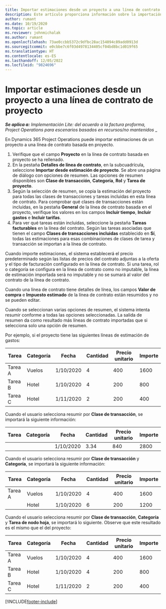 ```yaml
---
title: Importar estimaciones desde un proyecto a una línea de contrato de proyecto
description: Este artículo proporciona información sobre la importación de estimaciones financieras desde un proyecto a una línea de contrato.
author: rumant
ms.date: 10/19/2020
ms.topic: article
ms.reviewer: johnmichalak
ms.author: rumant
ms.openlocfilehash: 73ae0ccbb5372c9dfbc28ac154094c89add0913d
ms.sourcegitcommit: e0cbbe7c6f03d4978134405cf04bd8bc1d019f65
ms.translationtype: HT
ms.contentlocale: es-ES
ms.lasthandoff: 12/05/2022
ms.locfileid: "9824696"
---
```

# <a name="import-estimates-from-a-project-to-a-project-contract-line"></a>Importar estimaciones desde un proyecto a una línea de contrato de proyecto

_**Se aplica a:** Implementación Lite: del acuerdo a la factura proforma, Project Operations para escenarios basados en recursos/no mantenidos_ _

En Dynamics 365 Project Operations puede importar estimaciones de un proyecto a una línea de contrato basada en proyecto.

1. Verifique que el campo **Proyecto** en la línea de contrato basada en proyecto se ha rellenado.
2. En la pestaña **Detalles de línea de contrato**, en la subcuadrícula, seleccione **Importar desde estimación de proyecto**. Se abre una página de diálogo con opciones de resumen. Las opciones de resumen disponibles son **Clase de transacción**, **Categoría**, **Rol** y **Tarea de proyecto**.
3. Según la selección de resumen, se copia la estimación del proyecto para todas las clases de transacciones y tareas incluidas en esta línea de contrato. Para comprobar qué clases de transacciones están incluidas, en la pestaña **General** de la línea de contrato basada en el proyecto, verifique los valores en los campos **Incluir tiempo**, **Incluir gastos** e **Incluir tarifas**. 
4. Para ver qué tareas están incluidas, seleccione la pestaña **Tareas facturables** en la línea del contrato. Según las tareas asociadas que tienen el campo **Clases de transacciones incluidas** establecido en **Sí**, todas las estimaciones para esas combinaciones de clases de tarea y transacción se importan a la línea de contrato.

Cuando importe estimaciones, el sistema establecerá el precio predeterminado según las listas de precios del contrato adjuntas a la oferta y el tipo de facturación configurado en la línea de contrato. Si una tarea, rol o categoría se configura en la línea de contrato como no imputable, la línea de estimación importada será no imputable y no se sumará al valor del contrato de la línea de contrato.

Cuando una línea de contrato tiene detalles de línea, los campos **Valor de compra** e **Impuesto estimado** de la línea de contrato están resumidos y no se pueden editar.

Cuando se seleccionan varias opciones de resumen, el sistema intenta resumir conforme a todas las opciones seleccionadas. La salida de resumen da como resultado más líneas de contrato importadas que si selecciona solo una opción de resumen.

Por ejemplo, si el proyecto tiene las siguientes líneas de estimación de gastos:

| Tarea | Categoría | Fecha | Cantidad | Precio unitario | Importe |
| --- | --- | --- | --- | --- | --- |
| Tarea A | Vuelos | 1/10/2020 | 4 | 400 | 1600 |
| Tarea B | Hotel | 1/10/2020 | 4 | 200 | 800 |
| Tarea C | Hotel | 1/11/2020 | 2 | 200 | 400 |

Cuando el usuario selecciona resumir por **Clase de transacción**, se importará la siguiente información:

| Tarea | Categoría | Fecha | Cantidad | Precio unitario | Importe |
| --- | --- | --- | --- | --- | --- |
| &nbsp; | &nbsp; | 1/10/2020 | 3.34 | 840 | 2800 |

Cuando el usuario selecciona resumir por **Clase de transacción** y **Categoría**, se importará la siguiente información:

| Tarea | Categoría | Fecha | Cantidad | Precio unitario | Importe |
| --- | --- | --- | --- | --- | --- |
| Tarea A | Vuelos | 1/10/2020 | 4 | 400 | 1600 |
| &nbsp;| Hotel | 1/10/2020 | 6 | 200 | 1200 |

Cuando el usuario selecciona resumir por **Clase de transacción**, **Categoría** y **Tarea de nodo hoja**, se importará lo siguiente. Observe que este resultado es el mismo que el del proyecto:

| Tarea | Categoría | Fecha | Cantidad | Precio unitario | Importe |
| --- | --- | --- | --- | --- | --- |
| Tarea A | Vuelos | 1/10/2020 | 4 | 400 | 1600 |
| Tarea B | Hotel | 1/10/2020 | 4 | 200 | 800 |
| Tarea C | Hotel | 1/11/2020 | 2 | 200 | 400 |


[!INCLUDE[footer-include](../../includes/footer-banner.md)]
